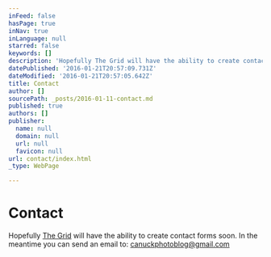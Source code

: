 ```yaml
---
inFeed: false
hasPage: true
inNav: true
inLanguage: null
starred: false
keywords: []
description: 'Hopefully The Grid will have the ability to create contact forms soon. '
datePublished: '2016-01-21T20:57:09.731Z'
dateModified: '2016-01-21T20:57:05.642Z'
title: Contact
author: []
sourcePath: _posts/2016-01-11-contact.md
published: true
authors: []
publisher:
  name: null
  domain: null
  url: null
  favicon: null
url: contact/index.html
_type: WebPage

---
```

# Contact

Hopefully [The Grid][0] will have the ability to create contact forms soon. In the meantime you can send an email to: canuckphotoblog@gmail.com

[0]: https://thegrid.io/